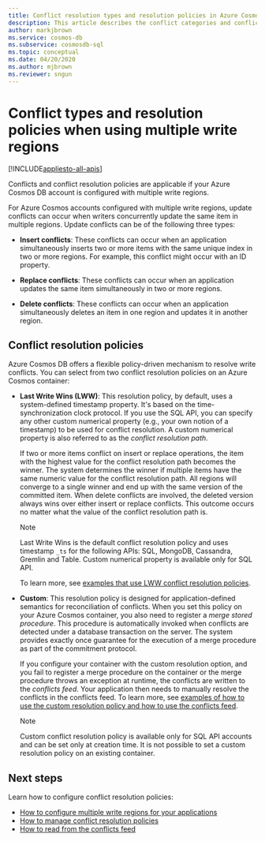 ```yaml
---
title: Conflict resolution types and resolution policies in Azure Cosmos DB 
description: This article describes the conflict categories and conflict resolution policies in Azure Cosmos DB.
author: markjbrown
ms.service: cosmos-db
ms.subservice: cosmosdb-sql
ms.topic: conceptual
ms.date: 04/20/2020
ms.author: mjbrown
ms.reviewer: sngun
---
```


# Conflict types and resolution policies when using multiple write regions
[!INCLUDE[appliesto-all-apis](includes/appliesto-all-apis.md)]

Conflicts and conflict resolution policies are applicable if your Azure Cosmos DB account is configured with multiple write regions.

For Azure Cosmos accounts configured with multiple write regions, update conflicts can occur when writers concurrently update the same item in multiple regions. Update conflicts can be of the following three types:

* **Insert conflicts**: These conflicts can occur when an application simultaneously inserts two or more items with the same unique index in two or more regions. For example, this conflict might occur with an ID property.

* **Replace conflicts**: These conflicts can occur when an application updates the same item simultaneously in two or more regions.

* **Delete conflicts**: These conflicts can occur when an application simultaneously deletes an item in one region and updates it in another region.

## Conflict resolution policies

Azure Cosmos DB offers a flexible policy-driven mechanism to resolve write conflicts. You can select from two conflict resolution policies on an Azure Cosmos container:

* **Last Write Wins (LWW)**: This resolution policy, by default, uses a system-defined timestamp property. It's based on the time-synchronization clock protocol. If you use the SQL API, you can specify any other custom numerical property (e.g., your own notion of a timestamp) to be used for conflict resolution. A custom numerical property is also referred to as the *conflict resolution path*. 

  If two or more items conflict on insert or replace operations, the item with the highest value for the conflict resolution path becomes the winner. The system determines the winner if multiple items have the same numeric value for the conflict resolution path. All regions will converge to a single winner and end up with the same version of the committed item. When delete conflicts are involved, the deleted version always wins over either insert or replace conflicts. This outcome occurs no matter what the value of the conflict resolution path is.

  > [!NOTE]
  > Last Write Wins is the default conflict resolution policy and uses timestamp `_ts` for the following APIs: SQL, MongoDB, Cassandra, Gremlin and Table. Custom numerical property is available only for SQL API.

  To learn more, see [examples that use LWW conflict resolution policies](how-to-manage-conflicts.md).

* **Custom**: This resolution policy is designed for application-defined semantics for reconciliation of conflicts. When you set this policy on your Azure Cosmos container, you also need to register a *merge stored procedure*. This procedure is automatically invoked when conflicts are detected under a database transaction on the server. The system provides exactly once guarantee for the execution of a merge procedure as part of the commitment protocol.  

  If you configure your container with the custom resolution option, and you fail to register a merge procedure on the container or the merge procedure throws an exception at runtime, the conflicts are written to the *conflicts feed*. Your application then needs to manually resolve the conflicts in the conflicts feed. To learn more, see [examples of how to use the custom resolution policy and how to use the conflicts feed](how-to-manage-conflicts.md).

  > [!NOTE]
  > Custom conflict resolution policy is available only for SQL API accounts and can be set only at creation time. It is not possible to set a custom resolution policy on an existing container.

## Next steps

Learn how to configure conflict resolution policies:

* [How to configure multiple write regions for your applications](how-to-multi-master.md)
* [How to manage conflict resolution policies](how-to-manage-conflicts.md)
* [How to read from the conflicts feed](how-to-manage-conflicts.md#read-from-conflict-feed)

